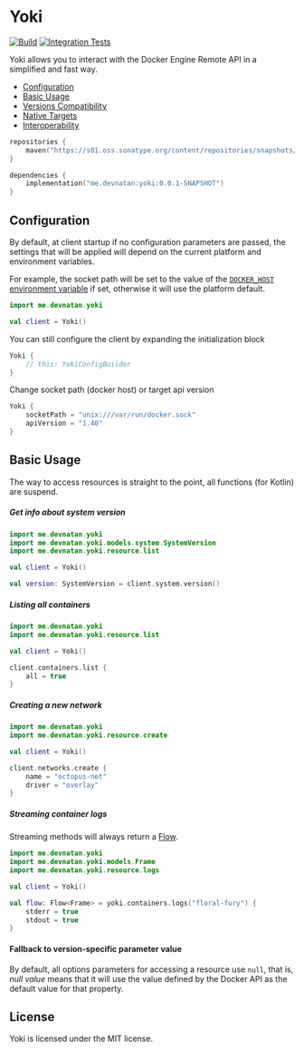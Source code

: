 # Yoki

[![Build](https://github.com/DevNatan/yoki/actions/workflows/build.yml/badge.svg)](https://github.com/DevNatan/yoki/actions/workflows/build.yml)
[![Integration Tests](https://github.com/DevNatan/yoki/actions/workflows/integration-tests.yml/badge.svg)](https://github.com/DevNatan/yoki/actions/workflows/integration-tests.yml)

Yoki allows you to interact with the Docker Engine Remote API in a simplified and fast way.

* [Configuration](#configuration)
* [Basic Usage](#basic-usage)
* [Versions Compatibility](#versions-compatibility)
* [Native Targets](#native-targets)
* [Interoperability](#interoperability)

```kotlin
repositories {
    maven("https://s01.oss.sonatype.org/content/repositories/snapshots/")
}

dependencies {
    implementation("me.devnatan:yoki:0.0.1-SNAPSHOT")
}
```

## Configuration

By default, at client startup if no configuration parameters are passed, the settings that will be applied will depend
on the current platform and environment variables.

For example, the socket path will be set to the value of
the [`DOCKER_HOST` environment variable](https://docs.docker.com/compose/reference/envvars/#docker_host) if set,
otherwise it will use the platform default.

```kotlin
import me.devnatan.yoki

val client = Yoki()
```

You can still configure the client by expanding the initialization block

```kotlin
Yoki {
    // this: YokiConfigBuilder
}
```

Change socket path (docker host) or target api version

```kotlin
Yoki {
    socketPath = "unix:///var/run/docker.sock"
    apiVersion = "1.40"
}
```

## Basic Usage

The way to access resources is straight to the point, all functions (for Kotlin) are suspend.

##### Get info about system version

```kotlin
import me.devnatan.yoki
import me.devnatan.yoki.models.system.SystemVersion
import me.devnatan.yoki.resource.list

val client = Yoki()

val version: SystemVersion = client.system.version()
```

##### Listing all containers

```kotlin
import me.devnatan.yoki
import me.devnatan.yoki.resource.list

val client = Yoki()

client.containers.list {
    all = true
}
```

##### Creating a new network

```kotlin
import me.devnatan.yoki
import me.devnatan.yoki.resource.create

val client = Yoki()

client.networks.create {
    name = "octopus-net"
    driver = "overlay"
}
```

##### Streaming container logs

Streaming methods will always return a [Flow](https://kotlinlang.org/docs/flow.html).

```kotlin
import me.devnatan.yoki
import me.devnatan.yoki.models.Frame
import me.devnatan.yoki.resource.logs

val client = Yoki()

val flow: Flow<Frame> = yoki.containers.logs("floral-fury") {
    stderr = true
    stdout = true
}
```

#### Fallback to version-specific parameter value

By default, all options parameters for accessing a resource use `null`, that is, *null value* means that it will use the
value defined by the Docker API as the default value for that property.

## License

Yoki is licensed under the MIT license.